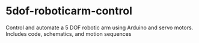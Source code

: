 # 5dof-roboticarm-control
Control and automate a 5 DOF robotic arm using Arduino and servo motors. Includes code, schematics, and motion sequences
